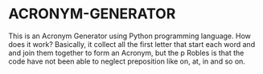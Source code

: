 # ACRONYM-GENERATOR
This is an Acronym Generator using Python programming language. 
How does it work?
Basically, it collect all the first letter that start each word and and join them together to form an Acronym, but the p Robles is that the code have not been able to neglect preposition like on, at, in and so on.

